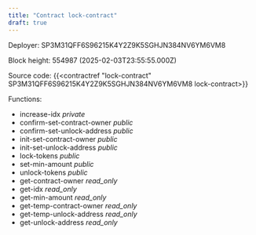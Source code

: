 ```yaml
---
title: "Contract lock-contract"
draft: true
---
```

Deployer: SP3M31QFF6S96215K4Y2Z9K5SGHJN384NV6YM6VM8


 



Block height: 554987 (2025-02-03T23:55:55.000Z)

Source code: {{<contractref "lock-contract" SP3M31QFF6S96215K4Y2Z9K5SGHJN384NV6YM6VM8 lock-contract>}}

Functions:

* increase-idx _private_
* confirm-set-contract-owner _public_
* confirm-set-unlock-address _public_
* init-set-contract-owner _public_
* init-set-unlock-address _public_
* lock-tokens _public_
* set-min-amount _public_
* unlock-tokens _public_
* get-contract-owner _read_only_
* get-idx _read_only_
* get-min-amount _read_only_
* get-temp-contract-owner _read_only_
* get-temp-unlock-address _read_only_
* get-unlock-address _read_only_

